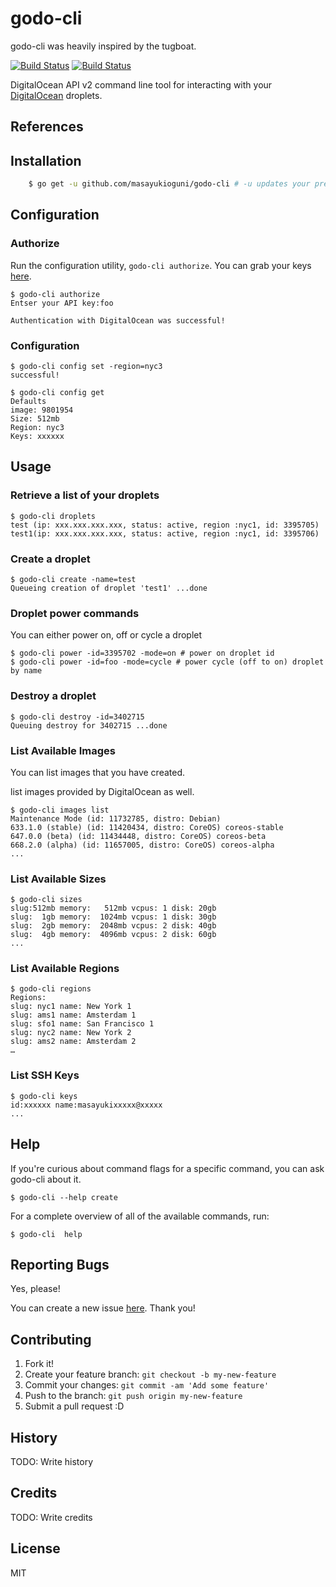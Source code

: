 


# godo-cli

godo-cli was heavily inspired by the tugboat.

[![Build Status](https://drone.io/github.com/masayukioguni/godo-cli/status.png)](https://drone.io/github.com/masayukioguni/godo-cli/latest)
[![Build Status](https://travis-ci.org/masayukioguni/godo-cli.svg?branch=master)](https://travis-ci.org/masayukioguni/godo-cli)

DigitalOcean API v2 command line tool for interacting with your [DigitalOcean](https://www.digitalocean.com/) droplets.

## References


## Installation
```bash
    $ go get -u github.com/masayukioguni/godo-cli # -u updates your previous install, stay current!
```

## Configuration

### Authorize
Run the configuration utility, `godo-cli authorize`. You can grab your keys
[here](https://cloud.digitalocean.com/settings/applications).

    $ godo-cli authorize
    Entser your API key:foo
    
    Authentication with DigitalOcean was successful!

### Configuration

    $ godo-cli config set -region=nyc3
    successful!

    $ godo-cli config get 
    Defaults
    image: 9801954
    Size: 512mb
    Region: nyc3
    Keys: xxxxxx


## Usage


### Retrieve a list of your droplets

    $ godo-cli droplets
    test (ip: xxx.xxx.xxx.xxx, status: active, region :nyc1, id: 3395705)
    test1(ip: xxx.xxx.xxx.xxx, status: active, region :nyc1, id: 3395706)

### Create a droplet

    $ godo-cli create -name=test 
    Queueing creation of droplet 'test1' ...done

### Droplet power commands

You can either power on, off or cycle a droplet

    $ godo-cli power -id=3395702 -mode=on # power on droplet id 
    $ godo-cli power -id=foo -mode=cycle # power cycle (off to on) droplet by name 


### Destroy a droplet

    $ godo-cli destroy -id=3402715
    Queuing destroy for 3402715 ...done

### List Available Images

You can list images that you have created.

list images provided by DigitalOcean as well.

    $ godo-cli images list
    Maintenance Mode (id: 11732785, distro: Debian) 
    633.1.0 (stable) (id: 11420434, distro: CoreOS) coreos-stable
    647.0.0 (beta) (id: 11434448, distro: CoreOS) coreos-beta
    668.2.0 (alpha) (id: 11657005, distro: CoreOS) coreos-alpha
    ...

   
### List Available Sizes

    $ godo-cli sizes
    slug:512mb memory:   512mb vcpus: 1 disk: 20gb
    slug:  1gb memory:  1024mb vcpus: 1 disk: 30gb
    slug:  2gb memory:  2048mb vcpus: 2 disk: 40gb
    slug:  4gb memory:  4096mb vcpus: 2 disk: 60gb
    ...

### List Available Regions

    $ godo-cli regions
    Regions:
    slug: nyc1 name: New York 1
    slug: ams1 name: Amsterdam 1
    slug: sfo1 name: San Francisco 1
    slug: nyc2 name: New York 2
    slug: ams2 name: Amsterdam 2
    …

### List SSH Keys

    $ godo-cli keys
    id:xxxxxx name:masayukixxxxx@xxxxx
    ...

## Help

If you're curious about command flags for a specific command, you can
ask godo-cli about it.

    $ godo-cli --help create

For a complete overview of all of the available commands, run:

    $ godo-cli  help

## Reporting Bugs

Yes, please!

You can create a new issue [here](https://github.com/masayukioguni/godo-cli/issues/new). Thank you!

## Contributing

1. Fork it!
2. Create your feature branch: `git checkout -b my-new-feature`
3. Commit your changes: `git commit -am 'Add some feature'`
4. Push to the branch: `git push origin my-new-feature`
5. Submit a pull request :D

## History

TODO: Write history

## Credits

TODO: Write credits

## License
MIT
